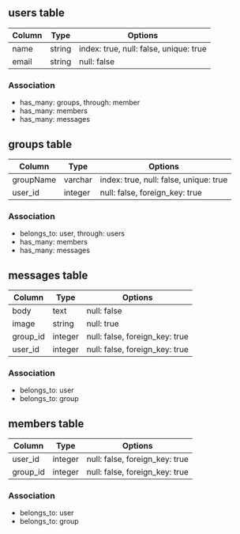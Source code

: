 ## users table

|Column|Type|Options|
|------|----|-------|
|name|string|index: true, null: false, unique: true|
|email|string|null: false|

### Association
- has_many: groups, through: member
- has_many: members
- has_many: messages

## groups table

|Column|Type|Options|
|------|----|-------|
|groupName|varchar|index: true, null: false, unique: true|
|user_id|integer|null: false, foreign_key: true|

### Association
- belongs_to: user, through: users
- has_many: members
- has_many: messages

## messages table

|Column|Type|Options|
|------|----|-------|
|body|text|null: false|
|image|string|null: true|
|group_id|integer|null: false, foreign_key: true|
|user_id|integer|null: false, foreign_key: true|

### Association
- belongs_to: user
- belongs_to: group

## members table

|Column|Type|Options|
|------|----|-------|
|user_id|integer|null: false, foreign_key: true|
|group_id|integer|null: false, foreign_key: true|

### Association
- belongs_to: user
- belongs_to: group